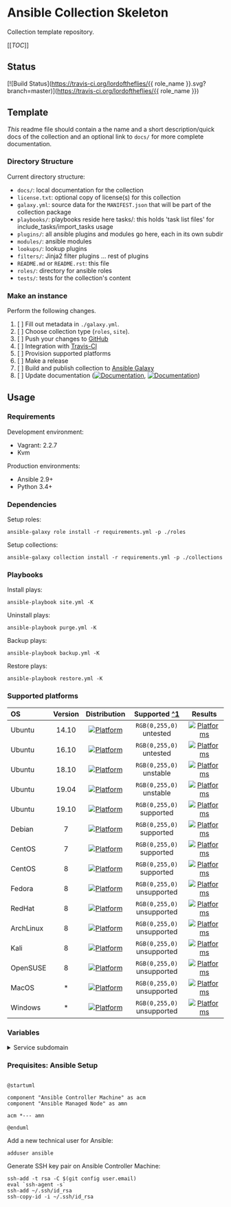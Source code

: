 # Ansible Collection Skeleton

Collection template repository.

[[_TOC_]]

## Status

[![Build Status](https://travis-ci.org/lordoftheflies/{{ role_name }}.svg?branch=master)](https://travis-ci.org/lordoftheflies/{{ role_name }})

## Template

*This* readme file should contain a the name and a short description/quick docs of the collection and an optional 
link to `docs/` for more complete documentation.

### Directory Structure

Current directory structure:

* `docs/`: local documentation for the collection
* `license.txt`: optional copy of license(s) for this collection
* `galaxy.yml`: source data for the `MANIFEST.json` that will be part of the collection package
* `playbooks/`: playbooks reside here tasks/: this holds 'task list files' for include_tasks/import_tasks usage
* `plugins/`: all ansible plugins and modules go here, each in its own subdir
* `modules/`: ansible modules
* `lookups/`: lookup plugins
* `filters/`: Jinja2 filter plugins
... rest of plugins
* `README.md` or `README.rst`: this file
* `roles/`: directory for ansible roles
* `tests/`: tests for the collection's content

### Make an instance

Perform the following changes.

1. [ ] Fill out metadata in `./galaxy.yml`.
1. [ ] Choose collection type (`roles`, `site`).
1. [ ] Push your changes to [GitHub](https://github.com)
1. [ ] Integration with [Travis-CI](https://travis-ci.org)
1. [ ] Provision supported platforms
1. [ ] Make a release
1. [ ] Build and publish collection to [Ansible Galaxy](https://galaxy.ansible.com)
1. [ ] Update documentation ([![Documentation](http://img.shields.io/badge/Docs-Documentation-blue.svg?style=flat)](#), [![Documentation](http://img.shields.io/badge/Docs-Manual-blue.svg?style=flat)](#))

## Usage

### Requirements

Development environment:
* Vagrant: 2.2.7
* Kvm

Production environments:
* Ansible 2.9+
* Python 3.4+

### Dependencies

Setup roles:

```shell script
ansible-galaxy role install -r requirements.yml -p ./roles
```

Setup collections:

```shell script
ansible-galaxy collection install -r requirements.yml -p ./collections
```

### Playbooks

Install plays:

```shell script
ansible-playbook site.yml -K
```

Uninstall plays:

```shell script
ansible-playbook purge.yml -K
```

Backup plays:

```shell script
ansible-playbook backup.yml -K
```

Restore plays:

```shell script
ansible-playbook restore.yml -K
```

### Supported platforms

| OS | Version | Distribution | Supported [^1](#) | Results  |
| :--- | :---: | :---: | :---: | :---: |
| Ubuntu | 14.10 | [![Platform](http://img.shields.io/badge/Ubuntu-Trusty-purple.svg?style=flat)](#) | `RGB(0,255,0)` untested | [![Platforms](http://img.shields.io/badge/Environment-Healthy-green.svg?style=flat)](#) |
| Ubuntu | 16.10 | [![Platform](http://img.shields.io/badge/Ubuntu-Bionic-purple.svg?style=flat)](#) | `RGB(0,255,0)` untested | [![Platforms](http://img.shields.io/badge/Environment-Healthy-green.svg?style=flat)](#) |
| Ubuntu | 18.10 | [![Platform](http://img.shields.io/badge/Ubuntu-Xenial-purple.svg?style=flat)](#) | `RGB(0,255,0)` unstable | [![Platforms](http://img.shields.io/badge/Environment-Healthy-green.svg?style=flat)](#) |
| Ubuntu | 19.04 | [![Platform](http://img.shields.io/badge/Ubuntu-Eon-purple.svg?style=flat)](#) | `RGB(0,255,0)` unstable | [![Platforms](http://img.shields.io/badge/Environment-Healthy-green.svg?style=flat)](#) |
| Ubuntu | 19.10 | [![Platform](http://img.shields.io/badge/Ubuntu-Disco-purple.svg?style=flat)](#) | `RGB(0,255,0)` supported | [![Platforms](http://img.shields.io/badge/Environment-Healthy-green.svg?style=flat)](#) |
| Debian | 7 | [![Platform](http://img.shields.io/badge/Debian-Jesse-purple.svg?style=flat)](#) | `RGB(0,255,0)` supported | [![Platforms](http://img.shields.io/badge/Environment-Healthy-green.svg?style=flat)](#) |
| CentOS | 7 | [![Platform](http://img.shields.io/badge/CentOS-7-purple.svg?style=flat)](#) | `RGB(0,255,0)` supported | [![Platforms](http://img.shields.io/badge/Environment-Healthy-green.svg?style=flat)](#) |
| CentOS | 8 | [![Platform](http://img.shields.io/badge/CentOS-8-purple.svg?style=flat)](#) | `RGB(0,255,0)` supported | [![Platforms](http://img.shields.io/badge/Environment-Healthy-green.svg?style=flat)](#) |
| Fedora | 8 | [![Platform](http://img.shields.io/badge/Fedora-Any-purple.svg?style=flat)](#) | `RGB(0,255,0)` unsupported | [![Platforms](http://img.shields.io/badge/Environment-Healthy-green.svg?style=flat)](#) |
| RedHat | 8 | [![Platform](http://img.shields.io/badge/RHEL-Any-purple.svg?style=flat)](#) | `RGB(0,255,0)` unsupported | [![Platforms](http://img.shields.io/badge/Environment-Healthy-green.svg?style=flat)](#) |
| ArchLinux | 8 | [![Platform](http://img.shields.io/badge/ArchLinux-Any-purple.svg?style=flat)](#) | `RGB(0,255,0)` unsupported | [![Platforms](http://img.shields.io/badge/Environment-Healthy-green.svg?style=flat)](#) |
| Kali | 8 | [![Platform](http://img.shields.io/badge/Kali-Any-purple.svg?style=flat)](#) | `RGB(0,255,0)` unsupported | [![Platforms](http://img.shields.io/badge/Environment-Healthy-green.svg?style=flat)](#) |
| OpenSUSE | 8 | [![Platform](http://img.shields.io/badge/OpenSUSE-Any-purple.svg?style=flat)](#) | `RGB(0,255,0)` unsupported | [![Platforms](http://img.shields.io/badge/Environment-Healthy-green.svg?style=flat)](#) |
| MacOS | * | [![Platform](http://img.shields.io/badge/MacOS-Any-purple.svg?style=flat)](#) | `RGB(0,255,0)` unsupported | [![Platforms](http://img.shields.io/badge/Environment-Healthy-green.svg?style=flat)](#) |
| Windows | * | [![Platform](http://img.shields.io/badge/Windows-Any-purple.svg?style=flat)](#) | `RGB(0,255,0)` unsupported | [![Platforms](http://img.shields.io/badge/Environment-Healthy-green.svg?style=flat)](#) |

### Variables

<p>
<details>
<summary>Service subdomain</summary>

These details <em>will</em> remain <strong>hidden</strong> until expanded.

<pre>
    <code>
infrastructure_subdomain: "plantuml"
infrastructure_domain: "cherubits.hu"
infrastructure_services:
    - scm
    - vcs
    - cms
    - crm
    - arm
    - cis
    - rmd
    </code>
</pre>

</details>
</p>

### Prequisites: Ansible Setup

```plantuml

@startuml

component "Ansible Controller Machine" as acm
component "Ansible Managed Node" as amn

acm *--- amn

@enduml

```

Add a new technical user for Ansible:
```shell script
adduser ansible
```

Generate SSH key pair on Ansible Controller Machine:
```shell script
ssh-add -t rsa -C $(git config user.email)
eval `ssh-agent -s`
ssh-add ~/.ssh/id_rsa
ssh-copy-id -i ~/.ssh/id_rsa
```

[^footnote-note]: Avoid using lowercase `w` or an underscore (`_`)
